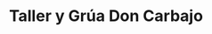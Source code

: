 ---
title: "Taller y Grúa Don Carbajo"
url: /villalpando/taller-y-grua-don-carbajo/
shop: reparación de automóviles
---